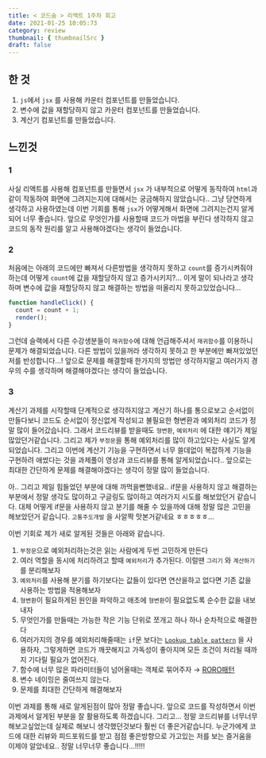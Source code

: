 ```yaml
---
title: < 코드숨 > 리액트 1주차 회고
date: 2021-01-25 10:05:73
category: review
thumbnail: { thumbnailSrc }
draft: false
---
```


## 한 것
1. `js`에서 `jsx` 를 사용해 카운터 컴포넌트를 만들었습니다.
2. 변수에 값을 재할당하지 않고 카운터 컴포넌트를 만들었습니다.
3. 계산기 컴포넌트를 만들었습니다.

## 느낀것
### 1
사실 리액트를 사용해 컴포넌트를 만들면서 `jsx` 가 내부적으로 어떻게 동작하여 `html`과 같이 작동하여 화면에 그려지는지에 대해서는 궁금해하지 않았습니다.. 그냥 당연하게 생각하고 사용하였는데 이번 기회를 통해 `jsx`가 어떻게해서 화면에 그려지는건지 알게되어 너무 좋습니다. 앞으로 무엇인가를 사용할때 코드가 마법을 부린다 생각하지 않고 코드의 동작 원리를 알고 사용해야겠다는 생각이 들었습니다.
### 2
처음에는 아래의 코드에만 빠져서 다른방법을 생각하지 못하고 `count`를 증가시켜줘야하는데 어떻게 `count`에 값을 재할당하지 않고 증가시키지?...  이게 말이 되나라고 생각하며 변수에 값을 재할당하지 않고 해결하는 방법을 떠올리지 못하고있었습니다...
```jsx
function handleClick() {
  count = count + 1;
  render();
}
```
그런데 슬랙에서 다른 수강생분들이 `재귀함수`에 대해 언급해주셔서 `재귀함수`를 이용하니 문제가 해결되었습니다.
다른 방법이 있을꺼라 생각하지 못하고 한 부분에만 빠져있었던 저를 반성합니다...!
앞으로 문제를 해결할때 한가지의 방법만 생각하지말고 여러가지 경우의 수를 생각하며 해결해야겠다는 생각이 들었습니다.
### 3
계산기 과제를 시작할때 단계적으로 생각하지않고 계산기 하나를 통으로보고 순서없이 만들다보니 코드도 순서없이 정신없게 작성되고 불필요한 형변환과 예외처리 코드가 정말 많이 들어갔습니다. 그래서 코드리뷰를 받을때도 `형변환`, `예외처리` 에 대한 얘기가 제일 많았던거같습니다. 그리고 제가 `부정문`을 통해 예외처리를 많이 하고있다는 사실도 알게되었습니다.  그리고 이번에 계산기 기능을 구현하면서 너무 쓸데없이 복잡하게 기능을 구현하려 애썼다는 것을 과제풀이 영상과 코드리뷰를 통해 알게되었습니다.. 앞으로는 최대한 간단하게 문제를 해결해야겠다는 생각이 정말 많이 들었습니다.

아.. 그리고 제일 힘들었던 부분에 대해 까먹을뻔했네요.. if문을 사용하지 않고 해결하는 부분에서 정말 생각도 많이하고 구글링도 많이하고 여러가지 시도를 해보았던거 같습니다. 대체 어떻게 if문을 사용하지 않고 분기를 해줄 수 있을까에 대해 정말 많은 고민을 해보았던거 같습니다. `고통주도개발` 을 사알짝 맛본거같네요 ㅎㅎㅎㅎㅎ...

이번 기회로 제가 새로 알게된 것들은 아래와 같습니다.

1. `부정문`으로 예외처리하는것은 읽는 사람에게 두번 고민하게 만든다
2. 여러 역할을 동시에 처리하려고 할때 `예외처리`가 추가된다. 이럴땐 `그리기` 와 `계산하기` 를 분리해보자
3. `예외처리`를 사용해 분기를 하기보다는 값들이 있다면 연산을하고 없다면 기존 값을 사용하는 방법을 적용해보자
4. `형변환`이 필요하게된 원인을 파악하고 애초에 `형변환`이 필요없도록 순수한 값을 내보내자
5. 무엇인가를 만들때는 가능한 작은 기능 단위로 쪼개고 하나 하나 순차적으로 해결한다
6. 여러가지의 경우를 예외처리해줄때는 `if`문 보다는 [`Lookup table pattern`](https://omwri.medium.com/javascript-patterns-lookup-tables-26bbaf693e24) 을 사용하자, 그렇게하면 코드가 깨끗해지고 가독성이 좋아지며 모든 조건이 처리될 때까지 기다릴 필요가 없어진다. 
7. 함수에 너무 많은 파라미터들이 넘어올때는 객체로 묶어주자 → [RORO패턴](https://www.freecodecamp.org/news/elegant-patterns-in-modern-javascript-roro-be01e7669cbd/)
8. 변수 네이밍은 줄여쓰지 않는다. 
9. 문제를 최대한 간단하게 해결해보자 

이번 과제를 통해 새로 알게된점이 많아 정말 좋습니다. 앞으로 코드를 작성하면서 이번 과제에서 알게된 부분을 잘 활용하도록 하겠습니다.  그리고... 정말 코드리뷰를 너무너무 해보고싶었는데 실제로 해보니 생각했던것보다 훨씬 더 좋은거같습니다. 누군가에게 코드에 대한 리뷰와 피드포워드를 받고 점점 좋은방향으로 가고있는 저를 보는 즐거움을 이제야 알았네요.. 정말 너무너무 좋습니다...!!!!! 
